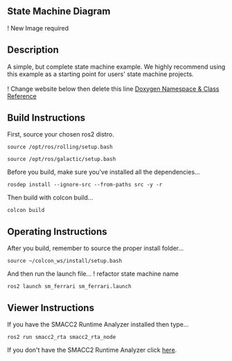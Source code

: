  <h2>State Machine Diagram</h2>
 
 ! New Image required
 
 <h2>Description</h2> A simple, but complete state machine example. We highly recommend using this example as a starting point for users' state machine projects.<br></br>
 ! Change website below then delete this line
<a href="https://robosoft-ai.github.io/SMACC2_Documentation/master/html/namespacesm__ferrari.html">Doxygen Namespace & Class Reference</a>
 
 <h2>Build Instructions</h2>

First, source your chosen ros2 distro.
```
source /opt/ros/rolling/setup.bash
```
```
source /opt/ros/galactic/setup.bash
```

Before you build, make sure you've installed all the dependencies...

```
rosdep install --ignore-src --from-paths src -y -r
```

Then build with colcon build...

```
colcon build
```
<h2>Operating Instructions</h2>
After you build, remember to source the proper install folder...

```
source ~/colcon_ws/install/setup.bash
```

And then run the launch file...
! refactor state machine name

```
ros2 launch sm_ferrari sm_ferrari.launch
```
 
 <h2>Viewer Instructions</h2>
If you have the SMACC2 Runtime Analyzer installed then type...

```
ros2 run smacc2_rta smacc2_rta_node
``` 

If you don't have the SMACC2 Runtime Analyzer click <a href="https://robosoft.ai/product-category/smacc2-runtime-analyzer/">here</a>.